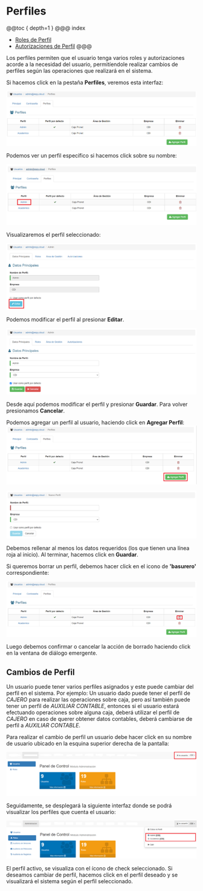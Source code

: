 # Perfiles

@@toc { depth=1 }
@@@ index
* [Roles de Perfil](perfiles/perfil-roles.md)
* [Autorizaciones de Perfil](perfiles/perfil-autorizaciones.md)
@@@

Los perfiles permiten que el usuario tenga varios roles y autorizaciones acorde a la necesidad del usuario, permitíendole realizar cambios de perfiles según las operaciones que realizará en el sistema.

Si hacemos click en la pestaña **Perfiles**, veremos esta interfaz:

![Editar usuarios_perfiles](img/editar_usuarios/editar_usuario_perfiles_listado.png)

Podemos ver un perfil específico si hacemos click sobre su nombre:

![Ver perfiles_usuarios](img/editar_usuarios/usuarios_editar_perfiles_ver.png)

Visualizaremos el perfil seleccionado:

![Editar_usuarios_perfiles](img/editar_usuarios/usuarios_editar_perfiles_editar.png)

Podemos modificar el perfil al presionar **Editar**.

![Editar_usuarios_perfiles_habilitado](img/editar_usuarios/usuarios_editar_perfiles_editar_habilitado.png)

Desde aquí podemos modificar el perfil y presionar **Guardar**.
Para volver presionamos **Cancelar**.


Podemos agregar un perfil al usuario, haciendo click en **Agregar Perfil**:
![Botón Agregar_Perfil](img/editar_usuarios/usuarios_editar_perfiles_crear_boton.png)

![Formulario_Agregar_Perfil](img/editar_usuarios/usuarios_editar_perfiles_agregar_perfil.png)

Debemos rellenar al menos los datos requeridos (los que tienen una línea roja al inicio). Al terminar, hacemos click en **Guardar**.

Si queremos borrar un perfil, debemos hacer click en el icono de **'basurero'** correspondiente:

![Eliminar perfil](img/editar_usuarios/usuarios_editar_perfiles_borrado.png)

Luego debemos confirmar o cancelar la acción de borrado haciendo click en la ventana de diálogo emergente.

## Cambios de Perfil

Un usuario puede tener varios perfiles asignados y este puede cambiar del perfil en el sistema. Por ejemplo: Un usuario dado puede tener el perfil
de *CAJERO* para realizar las operaciones sobre caja, pero así también puede tener un perfil de *AUXILIAR CONTABLE*, entonces si
el usuario estará efectuando operaciones sobre alguna caja, deberá utilizar el perfil de *CAJERO* en caso de querer obtener datos contables,
deberá cambiarse de perfil a *AUXILIAR CONTABLE*.

Para realizar el cambio de perfil un usuario debe hacer click en su nombre de usuario ubicado en la esquina superior derecha de la pantalla:

![Autorizaciones del Perfil](perfiles/img/cambio-perfil-usuario-box.png)

Seguidamente, se desplegará la siguiente interfaz donde se podrá visualizar los perfiles que cuenta el usuario:

![Autorizaciones del Perfil](perfiles/img/cambio-perfil-usuario-box-opened.png)

El perfil activo, se visualiza con el ícono de check seleccionado. Si deseamos cambiar de perfil, hacemos click en el perfil deseado y se visualizará el sistema según el perfil seleccionado.